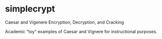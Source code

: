 # simplecrypt
Caesar and Vigenere Encryption, Decryption, and Cracking

Academic "toy" examples of Caesar and Vignere for instructional purposes.
